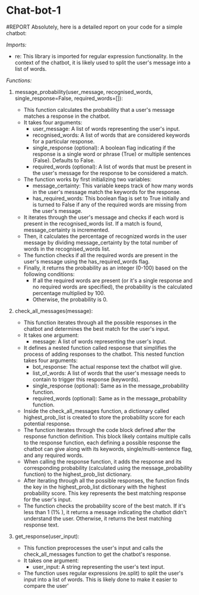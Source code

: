 # Chat-bot-1
#REPORT
Absolutely, here is a detailed report on your code for a simple chatbot:

*Imports:*

* re: This library is imported for regular expression functionality. In the context of the chatbot, it is likely used to split the user's message into a list of words.

*Functions:*

1. message_probability(user_message, recognised_words, single_response=False, required_words=[]):
   * This function calculates the probability that a user's message matches a response in the chatbot.
   * It takes four arguments:
      * user_message: A list of words representing the user's input.
      * recognised_words: A list of words that are considered keywords for a particular response.
      * single_response (optional): A boolean flag indicating if the response is a single word or phrase (True) or multiple sentences (False). Defaults to False.
      * required_words (optional): A list of words that must be present in the user's message for the response to be considered a match.
   * The function works by first initializing two variables:
      * message_certainty: This variable keeps track of how many words in the user's message match the keywords for the response.
      * has_required_words: This boolean flag is set to True initially and is turned to False if any of the required words are missing from the user's message.
   * It iterates through the user's message and checks if each word is present in the recognised_words list. If a match is found, message_certainty is incremented.
   * Then, it calculates the percentage of recognized words in the user message by dividing message_certainty by the total number of words in the recognised_words list.
   * The function checks if all the required words are present in the user's message using the has_required_words flag.
   * Finally, it returns the probability as an integer (0-100) based on the following conditions:
      * If all the required words are present (or it's a single response and no required words are specified), the probability is the calculated percentage multiplied by 100.
      * Otherwise, the probability is 0.

2. check_all_messages(message):
   * This function iterates through all the possible responses in the chatbot and determines the best match for the user's input.
   * It takes one argument:
      * message: A list of words representing the user's input.
   * It defines a nested function called response that simplifies the process of adding responses to the chatbot. This nested function takes four arguments:
      * bot_response: The actual response text the chatbot will give.
      * list_of_words: A list of words that the user's message needs to contain to trigger this response (keywords).
      * single_response (optional): Same as in the message_probability function.
      * required_words (optional): Same as in the message_probability function.
   * Inside the check_all_messages function, a dictionary called highest_prob_list is created to store the probability score for each potential response.
   * The function iterates through the code block defined after the response function definition. This block likely contains multiple calls to the response function, each defining a possible response the chatbot can give along with its keywords, single/multi-sentence flag, and any required words.
   * When calling the response function, it adds the response and its corresponding probability (calculated using the message_probability function) to the highest_prob_list dictionary.
   * After iterating through all the possible responses, the function finds the key in the highest_prob_list dictionary with the highest probability score. This key represents the best matching response for the user's input.
   * The function checks the probability score of the best match. If it's less than 1 (1% ), it returns a message indicating the chatbot didn't understand the user. Otherwise, it returns the best matching response text.

3. get_response(user_input):
   * This function preprocesses the user's input and calls the check_all_messages function to get the chatbot's response.
   * It takes one argument:
      * user_input: A string representing the user's text input.
   * The function uses regular expressions (re.split) to split the user's input into a list of words. This is likely done to make it easier to compare the user'
